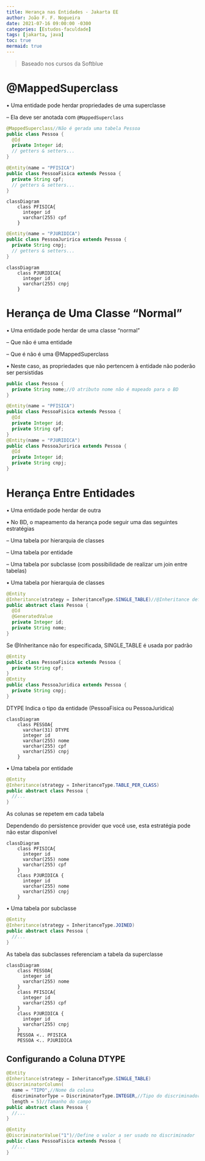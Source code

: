 ```yaml
---
title: Herança nas Entidades - Jakarta EE
author: João F. F. Nogueira
date: 2021-07-16 09:00:00 -0300
categories: [Estudos-faculdade]
tags: [jakarta, java]
toc: true
mermaid: true
---
```


> Baseado nos cursos da Softblue

# @MappedSuperclass

• Uma entidade pode herdar propriedades de uma superclasse

– Ela deve ser anotada com `@MappedSuperclass`

```java
@MappedSuperclass//Não é gerada uma tabela Pessoa
public class Pessoa {
  @Id
  private Integer id;
  // getters & setters...
}
```

```java
@Entity(name = "PFISICA")
public class PessoaFisica extends Pessoa {
  private String cpf;
  // getters & setters...
}
```

```mermaid
classDiagram
    class PFISICA{
      integer id
      varchar(255) cpf
    }
```

```java
@Entity(name = "PJURIDICA")
public class PessoaJuririca extends Pessoa {
  private String cnpj;
  // getters & setters...
}
```

```mermaid
classDiagram
    class PJURIDICA{
      integer id
      varchar(255) cnpj
    }
```

# Herança de Uma Classe “Normal”

• Uma entidade pode herdar de uma classe “normal”

– Que não é uma entidade

– Que é não é uma @MappedSuperclass

• Neste caso, as propriedades que não pertencem à entidade não poderão ser persistidas

```java
public class Pessoa {
  private String nome;//O atributo nome não é mapeado para o BD
}

@Entity(name = "PFISICA")
public class PessoaFisica extends Pessoa {
  @Id
  private Integer id;
  private String cpf;
}
@Entity(name = "PJURIDICA")
public class PessoaJuririca extends Pessoa {
  @Id
  private Integer id;
  private String cnpj;
}
```

# Herança Entre Entidades

• Uma entidade pode herdar de outra

• No BD, o mapeamento da herança pode seguir uma das seguintes estratégias

– Uma tabela por hierarquia de classes

– Uma tabela por entidade

– Uma tabela por subclasse (com possibilidade de realizar um join entre tabelas)

• Uma tabela por hierarquia de classes

```java
@Entity
@Inheritance(strategy = InheritanceType.SINGLE_TABLE)//@Inheritance define a estratégia
public abstract class Pessoa {
  @Id
  @GeneratedValue
  private Integer id;
  private String nome;
}
```

Se @Inheritance não for especificada, SINGLE_TABLE é usada por padrão

```java
@Entity
public class PessoaFisica extends Pessoa {
  private String cpf;
}
@Entity
public class PessoaJuridica extends Pessoa {
  private String cnpj;
}
```

DTYPE Indica o tipo da entidade (PessoaFisica ou PessoaJuridica)

```mermaid
classDiagram
    class PESSOA{
      varchar(31) DTYPE
      integer id
      varchar(255) nome
      varchar(255) cpf
      varchar(255) cnpj
    }
```

• Uma tabela por entidade

```java
@Entity
@Inheritance(strategy = InheritanceType.TABLE_PER_CLASS)
public abstract class Pessoa {
  //...
}
```

As colunas se repetem em cada tabela

Dependendo do persistence provider que você use, esta estratégia pode não estar disponível

```mermaid
classDiagram
    class PFISICA{
      integer id
      varchar(255) nome
      varchar(255) cpf
    }
    class PJURIDICA {
      integer id
      varchar(255) nome
      varchar(255) cnpj
    }
```

• Uma tabela por subclasse

```java
@Entity
@Inheritance(strategy = InheritanceType.JOINED)
public abstract class Pessoa {
  //...
}
```

As tabela das subclasses referenciam a tabela da superclasse

```mermaid
classDiagram
    class PESSOA{
      integer id
      varchar(255) nome
    }
    class PFISICA{
      integer id
      varchar(255) cpf
    }
    class PJURIDICA {
      integer id
      varchar(255) cnpj
    }
    PESSOA <.. PFISICA
    PESSOA <.. PJURIDICA
```

## Configurando a Coluna DTYPE

```java
@Entity
@Inheritance(strategy = InheritanceType.SINGLE_TABLE)
@DiscriminatorColumn(
  name = "TIPO",//Nome da coluna
  discriminatorType = DiscriminatorType.INTEGER,//Tipo do discriminador (STRING, INTEGER, CHAR)
  length = 5)//Tamanho do campo
public abstract class Pessoa {
  //...
}

@Entity
@DiscriminatorValue("1")//Define o valor a ser usado no discriminador
public class PessoaFisica extends Pessoa {
  //...
}
```
